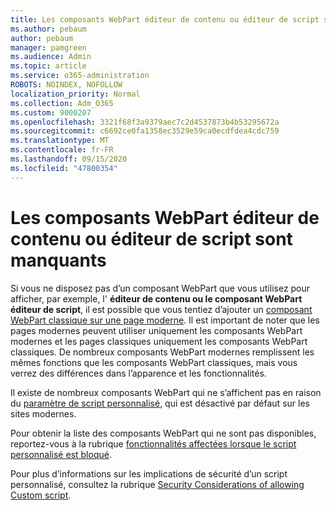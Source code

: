 ```yaml
---
title: Les composants WebPart éditeur de contenu ou éditeur de script sont manquants
ms.author: pebaum
author: pebaum
manager: pamgreen
ms.audience: Admin
ms.topic: article
ms.service: o365-administration
ROBOTS: NOINDEX, NOFOLLOW
localization_priority: Normal
ms.collection: Adm_O365
ms.custom: 9000207
ms.openlocfilehash: 3321f68f3a9379aec7c2d4537873b4b53295672a
ms.sourcegitcommit: c6692ce0fa1358ec3529e59ca0ecdfdea4cdc759
ms.translationtype: MT
ms.contentlocale: fr-FR
ms.lasthandoff: 09/15/2020
ms.locfileid: "47800354"
---
```

# <a name="content-editor-or-script-editor-web-parts-are-missing"></a>Les composants WebPart éditeur de contenu ou éditeur de script sont manquants

Si vous ne disposez pas d’un composant WebPart que vous utilisez pour afficher, par exemple, l' **éditeur de contenu ou le composant WebPart éditeur de script**, il est possible que vous tentiez d’ajouter un [composant WebPart classique sur une page moderne](https://support.office.com/article/classic-and-modern-web-part-experiences-3fdae6c3-8fc1-49ab-8708-8c104b882e64). Il est important de noter que les pages modernes peuvent utiliser uniquement les composants WebPart modernes et les pages classiques uniquement les composants WebPart classiques. De nombreux composants WebPart modernes remplissent les mêmes fonctions que les composants WebPart classiques, mais vous verrez des différences dans l’apparence et les fonctionnalités.

Il existe de nombreux composants WebPart qui ne s’affichent pas en raison du [paramètre de script personnalisé](https://docs.microsoft.com/sharepoint/allow-or-prevent-custom-script), qui est désactivé par défaut sur les sites modernes. 

Pour obtenir la liste des composants WebPart qui ne sont pas disponibles, reportez-vous à la rubrique [fonctionnalités affectées lorsque le script personnalisé est bloqué](https://docs.microsoft.com/sharepoint/allow-or-prevent-custom-script#features-affected-when-custom-script-is-blocked).

Pour plus d’informations sur les implications de sécurité d’un script personnalisé, consultez la rubrique [Security Considerations of allowing Custom script](https://docs.microsoft.com/sharepoint/security-considerations-of-allowing-custom-script).
